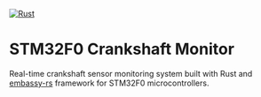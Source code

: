 [![Rust](https://github.com/yet-another-gauge/crankshaft/actions/workflows/rust.yml/badge.svg)](https://github.com/yet-another-gauge/crankshaft/actions/workflows/rust.yml)

# STM32F0 Crankshaft Monitor

Real-time crankshaft sensor monitoring system built with Rust and [embassy-rs](https://github.com/embassy-rs) framework for STM32F0 microcontrollers.
